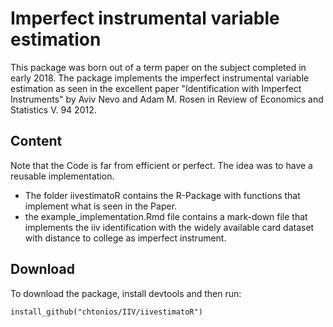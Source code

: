 # Imperfect instrumental variable estimation

This package was born out of a term paper on the subject completed in early 2018. The package implements the imperfect instrumental variable estimation as seen in the excellent paper "Identification with Imperfect Instruments" by Aviv Nevo and Adam M. Rosen in Review of Economics and Statistics V. 94 2012.

## Content

Note that the Code is far from efficient or perfect. The idea was to have a reusable implementation. 

* The folder iivestimatoR contains the R-Package with functions that implement what is seen in the Paper.
* the example_implementation.Rmd file contains a mark-down file that implements the iiv identification with the widely available card dataset with distance to college as imperfect instrument.

## Download

To download the package, install devtools and then run:

`install_github("chtonios/IIV/iivestimatoR")`
